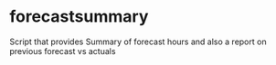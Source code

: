 forecastsummary
===============

Script that provides Summary of forecast hours and also a report on previous forecast vs actuals
